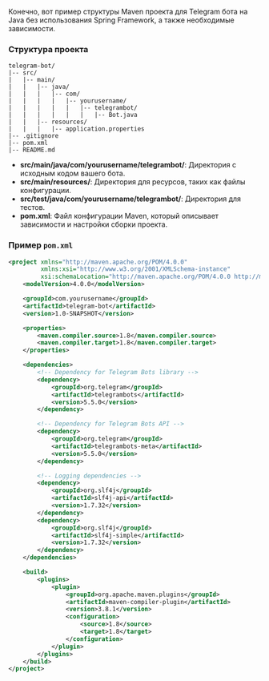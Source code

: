 Конечно, вот пример структуры Maven проекта для Telegram бота на Java без использования Spring Framework, а также необходимые зависимости.

### Структура проекта

```
telegram-bot/
|-- src/
|   |-- main/
|   |   |-- java/
|   |   |   |-- com/
|   |   |   |   |-- yourusername/
|   |   |   |   |   |-- telegrambot/
|   |   |   |   |   |   |-- Bot.java
|   |   |-- resources/
|   |   |   |-- application.properties
|-- .gitignore
|-- pom.xml
|-- README.md
```

- **src/main/java/com/yourusername/telegrambot/**: Директория с исходным кодом вашего бота.
- **src/main/resources/**: Директория для ресурсов, таких как файлы конфигурации.
- **src/test/java/com/yourusername/telegrambot/**: Директория для тестов.
- **pom.xml**: Файл конфигурации Maven, который описывает зависимости и настройки сборки проекта.

### Пример `pom.xml`

```xml
<project xmlns="http://maven.apache.org/POM/4.0.0"
         xmlns:xsi="http://www.w3.org/2001/XMLSchema-instance"
         xsi:schemaLocation="http://maven.apache.org/POM/4.0.0 http://maven.apache.org/xsd/maven-4.0.0.xsd">
    <modelVersion>4.0.0</modelVersion>

    <groupId>com.yourusername</groupId>
    <artifactId>telegram-bot</artifactId>
    <version>1.0-SNAPSHOT</version>

    <properties>
        <maven.compiler.source>1.8</maven.compiler.source>
        <maven.compiler.target>1.8</maven.compiler.target>
    </properties>

    <dependencies>
        <!-- Dependency for Telegram Bots library -->
        <dependency>
            <groupId>org.telegram</groupId>
            <artifactId>telegrambots</artifactId>
            <version>5.5.0</version>
        </dependency>

        <!-- Dependency for Telegram Bots API -->
        <dependency>
            <groupId>org.telegram</groupId>
            <artifactId>telegrambots-meta</artifactId>
            <version>5.5.0</version>
        </dependency>

        <!-- Logging dependencies -->
        <dependency>
            <groupId>org.slf4j</groupId>
            <artifactId>slf4j-api</artifactId>
            <version>1.7.32</version>
        </dependency>
        <dependency>
            <groupId>org.slf4j</groupId>
            <artifactId>slf4j-simple</artifactId>
            <version>1.7.32</version>
        </dependency>
    </dependencies>

    <build>
        <plugins>
            <plugin>
                <groupId>org.apache.maven.plugins</groupId>
                <artifactId>maven-compiler-plugin</artifactId>
                <version>3.8.1</version>
                <configuration>
                    <source>1.8</source>
                    <target>1.8</target>
                </configuration>
            </plugin>
        </plugins>
    </build>
</project>
```

